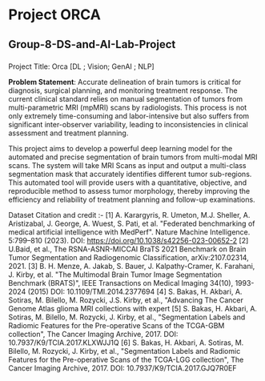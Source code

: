 # Project ORCA

## Group-8-DS-and-AI-Lab-Project

###
Project Title: Orca \[DL ; Vision; GenAI ; NLP\]

**Problem Statement**: Accurate delineation of brain tumors is critical for diagnosis, surgical planning, and monitoring treatment response. The current clinical standard relies on manual segmentation of tumors from multi-parametric MRI (mpMRI) scans by radiologists. This process is not only extremely time-consuming and labor-intensive but also suffers from significant inter-observer variability, leading to inconsistencies in clinical assessment and treatment planning.

This project aims to develop a powerful deep learning model for the automated and precise segmentation of brain tumors from multi-modal MRI scans. The system will take MRI Scans as input and output a multi-class segmentation mask that accurately identifies different tumor sub-regions. This automated tool will provide users with a quantitative, objective, and reproducible method to assess tumor morphology, thereby improving the efficiency and reliability of treatment planning and follow-up examinations.



Dataset Citation and credit :-
[1] A. Karargyris, R. Umeton, M.J. Sheller, A. Aristizabal, J. George, A. Wuest, S. Pati, et al. "Federated benchmarking of medical artificial intelligence with MedPerf". Nature Machine Intelligence. 5:799–810 (2023). DOI: https://doi.org/10.1038/s42256-023-00652-2
[2] U.Baid, et al., The RSNA-ASNR-MICCAI BraTS 2021 Benchmark on Brain Tumor Segmentation and Radiogenomic Classification, arXiv:2107.02314, 2021.
[3] B. H. Menze, A. Jakab, S. Bauer, J. Kalpathy-Cramer, K. Farahani, J. Kirby, et al. "The Multimodal Brain Tumor Image Segmentation Benchmark (BRATS)", IEEE Transactions on Medical Imaging 34(10), 1993-2024 (2015) DOI: 10.1109/TMI.2014.2377694
[4] S. Bakas, H. Akbari, A. Sotiras, M. Bilello, M. Rozycki, J.S. Kirby, et al., "Advancing The Cancer Genome Atlas glioma MRI collections with expert 
[5] S. Bakas, H. Akbari, A. Sotiras, M. Bilello, M. Rozycki, J. Kirby, et al., "Segmentation Labels and Radiomic Features for the Pre-operative Scans of the TCGA-GBM collection", The Cancer Imaging Archive, 2017. DOI: 10.7937/K9/TCIA.2017.KLXWJJ1Q
[6] S. Bakas, H. Akbari, A. Sotiras, M. Bilello, M. Rozycki, J. Kirby, et al., "Segmentation Labels and Radiomic Features for the Pre-operative Scans of the TCGA-LGG collection", The Cancer Imaging Archive, 2017. DOI: 10.7937/K9/TCIA.2017.GJQ7R0EF
